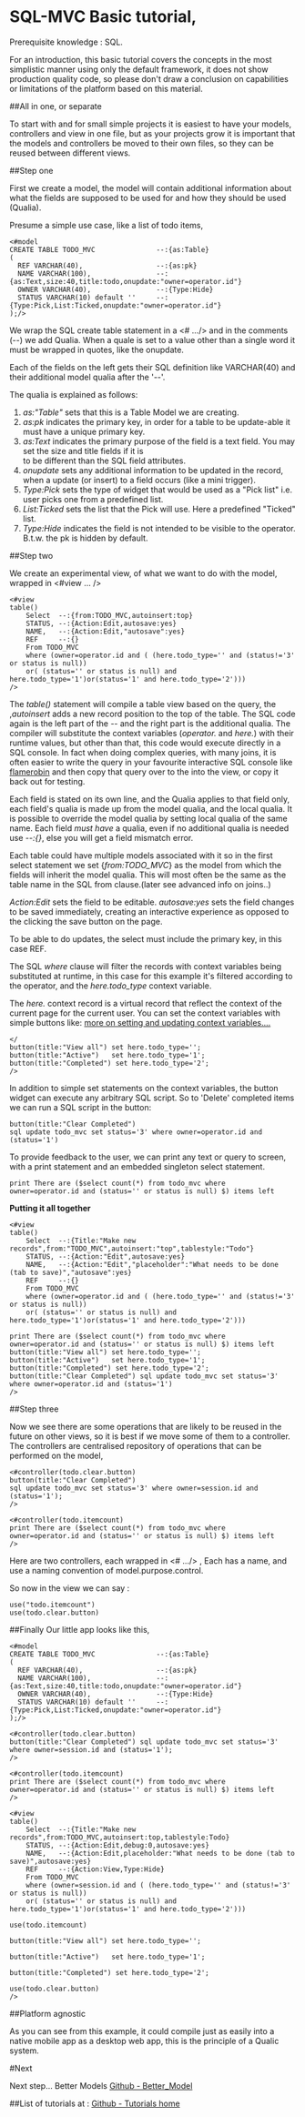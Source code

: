 # SQL-MVC Basic tutorial,

Prerequisite knowledge : SQL.

For an introduction, this basic tutorial covers the concepts in the most simplistic manner using only the default framework,
it does not show production quality code, so please don't draw a conclusion on capabilities or limitations of the platform based on this material.


##All in one, or separate

To start with and for small simple projects it is easiest to have your models, controllers and view in one file,
but as your projects grow it is important that the models and controllers be moved to 
their own files, so they can be reused between different views.


##Step one

First we create a model, the model will contain additional information about what the fields are supposed to 
be used for and  how they should be used (Qualia).

Presume a simple use case, like a list of todo items,

```
<#model
CREATE TABLE TODO_MVC				--:{as:Table} 
(
  REF VARCHAR(40),					--:{as:pk}
  NAME VARCHAR(100),				--:{as:Text,size:40,title:todo,onupdate:"owner=operator.id"}  
  OWNER VARCHAR(40),				--:{Type:Hide}
  STATUS VARCHAR(10) default ''    	--:{Type:Pick,List:Ticked,onupdate:"owner=operator.id"}  
);/>
```

We wrap the SQL create table statement in a <# .../> and in the comments (--) we add Qualia.
When a quale is set to a value other than a single word it must be wrapped in quotes, like the onupdate.

Each of the fields on the left gets their SQL definition like VARCHAR(40) and their additional model qualia after the '--'.

The qualia is explained as follows:

1. *as:"Table"* sets that this is a Table Model we are creating.
2. *as:pk* indicates the primary key, in order for a table to be update-able it must have a unique primary key.
3. *as:Text*  indicates the primary purpose of the field is a text field. You may set the size and title fields if it is  
to be different than the SQL field attributes.
4. *onupdate*  sets any additional information to be updated in the record, when a update (or insert) to a field occurs (like a mini trigger).
5. *Type:Pick* sets the type of widget that would be used as a "Pick list" i.e. user picks one from a predefined list.
6. *List:Ticked* sets the list that the Pick will use. Here a predefined "Ticked" list.
7. *Type:Hide* indicates the field is not intended to be visible to the operator.	B.t.w. the pk is hidden by default.		



##Step two

We create an experimental view, of what we want to do with the model, wrapped in <#view ... />

```
<#view
table()
	Select  --:{from:TODO_MVC,autoinsert:top}
	STATUS, --:{Action:Edit,autosave:yes}
	NAME,   --:{Action:Edit,"autosave":yes}
	REF	    --:{}
	From TODO_MVC 
	where (owner=operator.id and ( (here.todo_type='' and (status!='3' or status is null)) 
	or( (status='' or status is null) and here.todo_type='1')or(status='1' and here.todo_type='2')))
/>
```

The *table()* statement will compile a table view based on the query, the ,*autoinsert* adds a new record position to the top of the table.
The SQL code again is the left part of the *--* and the right part is the additional qualia.
The compiler will substitute the context variables (*operator.* and *here.*) with their runtime values, but other
than that, this code would execute directly in a SQL console. In fact when doing complex queries, with many joins,
it is often easier to write the query in your favourite interactive SQL console like [flamerobin](flamerobin.org) and then copy that query over to the
into the view, or copy it back out for testing.

Each field is stated on its own line, and the Qualia applies to that field only, each field's qualia is 
made up from the model qualia, and the local qualia. It is possible to override the model qualia by setting local qualia of the same name.
Each field *must have*  a qualia, even if no additional qualia is needed use *--:{}*, else you will get a field mismatch error.

Each table could have multiple models associated with it so in the first select statement we set {*from:TODO_MVC*} as the model from which the 
fields will inherit the model qualia. This will most often be the same as the table name in the SQL from clause.(later see advanced info on joins..)

*Action:Edit* sets the field to be editable.
*autosave:yes* sets the field changes to be saved immediately, creating an interactive experience as opposed to the clicking the save button on the page.

To be able to do updates, the select must include the primary key, in this case REF.

The SQL *where* clause will filter the records with context variables being substituted at runtime, in this case 
 for this example it's filtered according to the operator, and the *here.todo_type* context variable.

The *here.* context record is a virtual record that reflect the context of the current page for the current user. 
You can set the context variables with simple buttons like: [more on setting and updating context variables....](todo)


```
</
button(title:"View all") set here.todo_type='';
button(title:"Active")   set here.todo_type='1';
button(title:"Completed") set here.todo_type='2';
/>
```

In addition to simple set statements on the context variables,
 the button widget can execute any arbitrary SQL script.
So to 'Delete' completed items we can run a SQL script in the button:

```
button(title:"Clear Completed")
sql update todo_mvc set status='3' where owner=operator.id and (status='1')
```

To provide feedback to the user, we can print any text or query to screen, with a print statement and an embedded singleton select statement.
```
print There are ($select count(*) from todo_mvc where owner=operator.id and (status='' or status is null) $) items left
```


**Putting it all together**

```
<#view
table()
	Select  --:{Title:"Make new records",from:"TODO_MVC",autoinsert:"top",tablestyle:"Todo"}
	STATUS, --:{Action:"Edit",autosave:yes}
	NAME,   --:{Action:"Edit","placeholder":"What needs to be done (tab to save)","autosave":yes}
	REF	    --:{}
	From TODO_MVC 
	where (owner=operator.id and ( (here.todo_type='' and (status!='3' or status is null)) 
	or( (status='' or status is null) and here.todo_type='1')or(status='1' and here.todo_type='2')))

print There are ($select count(*) from todo_mvc where owner=operator.id and (status='' or status is null) $) items left	
button(title:"View all") set here.todo_type='';
button(title:"Active")   set here.todo_type='1';
button(title:"Completed") set here.todo_type='2';	
button(title:"Clear Completed") sql update todo_mvc set status='3' where owner=operator.id and (status='1')		
/>
```


##Step three

Now we see there are some operations that are likely to be reused in the future on other views,
so it is best if we move some of them to a controller.
The controllers are centralised repository of operations that can be performed on the model,

```
<#controller(todo.clear.button)
button(title:"Clear Completed")
sql update todo_mvc set status='3' where owner=session.id and (status='1');
/>

<#controller(todo.itemcount)
print There are ($select count(*) from todo_mvc where owner=operator.id and (status='' or status is null) $) items left	
/>
```

Here are two controllers, each wrapped in <# .../> , Each has a name, and use a naming convention of model.purpose.control.

So now in the view we can say :

```
use("todo.itemcount")
use(todo.clear.button)
```


##Finally
Our little app looks like this,

```
<#model
CREATE TABLE TODO_MVC				--:{as:Table} 
(
  REF VARCHAR(40),					--:{as:pk}
  NAME VARCHAR(100),				--:{as:Text,size:40,title:todo,onupdate:"owner=operator.id"}  
  OWNER VARCHAR(40),				--:{Type:Hide}
  STATUS VARCHAR(10) default ''    	--:{Type:Pick,List:Ticked,onupdate:"owner=operator.id"}  
);/>

<#controller(todo.clear.button)
button(title:"Clear Completed") sql update todo_mvc set status='3' where owner=session.id and (status='1');
/>

<#controller(todo.itemcount) 
print There are ($select count(*) from todo_mvc where owner=operator.id and (status='' or status is null) $) items left	
/>

<#view
table()
	Select  --:{Title:"Make new records",from:TODO_MVC,autoinsert:top,tablestyle:Todo}
	STATUS, --:{Action:Edit,debug:0,autosave:yes}
	NAME,   --:{Action:Edit,placeholder:"What needs to be done (tab to save)",autosave:yes}
	REF	    --:{Action:View,Type:Hide}
	From TODO_MVC 
	where (owner=session.id and ( (here.todo_type='' and (status!='3' or status is null)) 
	or( (status='' or status is null) and here.todo_type='1')or(status='1' and here.todo_type='2')))

use(todo.itemcount)

button(title:"View all") set here.todo_type='';

button(title:"Active")   set here.todo_type='1';

button(title:"Completed") set here.todo_type='2';

use(todo.clear.button)
/>
```

##Platform agnostic

As you can see from this example, it could compile just as easily into a native mobile app as a desktop web app, this is the principle of a Qualic system.


#Next

Next step... Better Models [Github - Better_Model](https://github.com/quale-quest/sql-mvc/blob/master/doc/Tutorial_Better_Model.md)

##List of tutorials at :
[Github - Tutorials home](https://github.com/quale-quest/sql-mvc/blob/master/doc/Tutorials.md)

